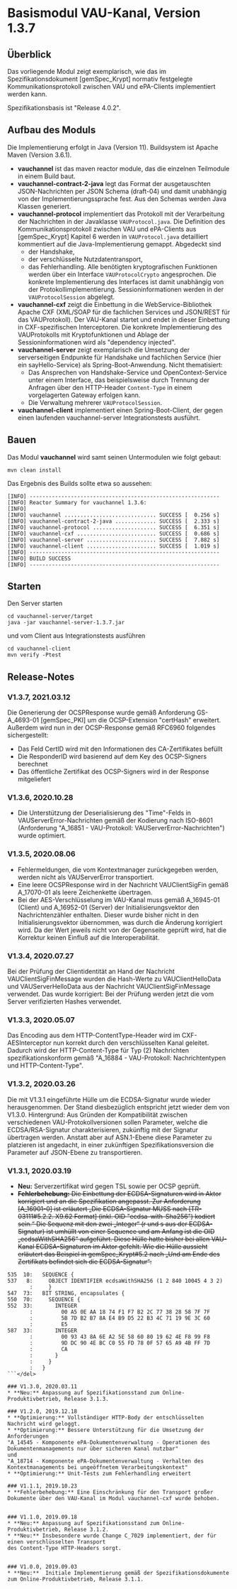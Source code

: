 # Basismodul VAU-Kanal, Version 1.3.7

## Überblick

Das vorliegende Modul zeigt exemplarisch, wie das im Spezifikationsdokument [gemSpec_Krypt] normativ festgelegte 
Kommunikationsprotokoll 
zwischen VAU und ePA-Clients implementiert werden kann.

Spezifikationsbasis ist "Release 4.0.2". 


## Aufbau des Moduls

Die Implementierung erfolgt in Java (Version 11). Buildsystem ist Apache Maven (Version 3.6.1).

- **vauchannel** ist das maven reactor module, das die einzelnen Teilmodule in einem Build baut.
- **vauchannel-contract-2-java** legt das Format der ausgetauschten JSON-Nachrichten per JSON Schema (draft-04) und 
damit unabhängig von der Implementierungssprache fest. Aus den Schemas werden Java Klassen generiert.
- **vauchannel-protocol** implementiert das Protokoll mit der Verarbeitung der Nachrichten in der Javaklasse 
```VAUProtocol.java```. Die Definition des Kommunikationsprotokoll zwischen VAU und ePA-Clients aus [gemSpec_Krypt] Kapitel 6 
werden in ```VAUProtocol.java``` detailliert kommentiert auf die Java-Implementierung gemappt.
Abgedeckt sind 
    - der Handshake, 
    - der verschlüsselte Nutzdatentransport,
    - das Fehlerhandling. 
  Alle benötigten kryptografischen Funktionen werden über ein Interface ```VAUProtocolCrypto``` angesprochen. 
  Die konkrete Implementierung des Interfaces ist damit unabhängig von der Protokollimplementierung. 
  Sessioninformationen werden in der ```VAUProtocolSession``` abgelegt.
- **vauchannel-cxf** zeigt die Einbettung in die WebService-Bibliothek Apache CXF 
(XML/SOAP für die fachlichen Services und JSON/REST für das VAUProtokoll). Der VAU-Kanal startet und endet in dieser Einbettung 
in CXF-spezifischen Interceptoren. Die konkrete Implementierung des VAUProtokolls mit Kryptofunktionen und Ablage der Sessioninformationen wird als 
"dependency injected".
- **vauchannel-server** zeigt exemplarisch die Umsetzung der serverseitigen Endpunkte für Handshake und fachlichen Service 
(hier ein sayHello-Service) als Spring-Boot-Anwendung. Nicht thematisiert:
    - Das Ansprechen von Handshake-Service und OpenContext-Service unter einem Interface, das beispielsweise durch Trennung 
  der Anfragen über den HTTP-Header ```Content-Type``` in einem vorgelagerten Gateway erfolgen kann.
    - Die Verwaltung mehrerer ```VAUProtocolSession```.
- **vauchannel-client** implementiert einen Spring-Boot-Client, der gegen einen laufenden vauchannel-server Integrationstests ausführt.



## Bauen

Das Modul **vauchannel** wird samt seinen Untermodulen wie folgt gebaut:
```
mvn clean install
```

Das Ergebnis des Builds sollte etwa so aussehen:
```
[INFO] ------------------------------------------------------------
[INFO] Reactor Summary for vauchannel 1.3.6:
[INFO]
[INFO] vauchannel ............................. SUCCESS [  0.256 s]
[INFO] vauchannel-contract-2-java ............. SUCCESS [  2.333 s]
[INFO] vauchannel-protocol .................... SUCCESS [  6.351 s]
[INFO] vauchannel-cxf ......................... SUCCESS [  0.686 s]
[INFO] vauchannel-server ...................... SUCCESS [  7.882 s]
[INFO] vauchannel-client ...................... SUCCESS [  1.019 s]
[INFO] ------------------------------------------------------------
[INFO] BUILD SUCCESS
[INFO] ------------------------------------------------------------
```

## Starten
Den Server starten 
```
cd vauchannel-server/target
java -jar vauchannel-server-1.3.7.jar
```
und vom Client aus Integrationstests ausführen
```
cd vauchannel-client
mvn verify -Ptest
```


## Release-Notes

### V1.3.7, 2021.03.12
Die Generierung der OCSPResponse wurde gemäß Anforderung GS-A_4693-01 [gemSpec_PKI] um die OCSP-Extension "certHash" erweitert. \
Außerdem wird nun in der OCSP-Response gemäß RFC6960 folgendes sichergestellt:
- Das Feld CertID wird mit den Informationen des CA-Zertifikates befüllt
- Die ResponderID wird basierend auf dem Key des OCSP-Signers berechnet
- Das öffentliche Zertifikat des OCSP-Signers wird in der Response mitgeliefert
                      
### V1.3.6, 2020.10.28
- Die Unterstützung der Deserialisierung des "Time"-Felds in VAUServerError-Nachrichten gemäß der Kodierung nach ISO-8601 
  (Anforderung "A_16851 - VAU-Protokoll: VAUServerError-Nachrichten") wurde optimiert.

### V1.3.5, 2020.08.06
- Fehlermeldungen, die vom Kontextmanager zurückgegeben werden, werden nicht als VAUServerError transportiert.
- Eine leere OCSPResponse wird in der Nachricht VAUClientSigFin gemäß A_17070-01 als leere Zeichenkette übertragen.
- Bei der AES-Verschlüsselung im VAU-Kanal muss gemäß A_16945-01 (Client) und A_16952-01 (Server) der Initialisierungsvektor 
      den Nachrichtenzähler enthalten. Dieser wurde bisher nicht in den Initialisierungsvektor übernommen, was durch die Änderung korrigiert wird. Da der Wert jeweils nicht von der Gegenseite geprüft wird, hat die Korrektur keinen Einfluß auf die Interoperabilität. 


### V1.3.4, 2020.07.27
Bei der Prüfung der Clientidentität an Hand der Nachricht VAUClientSigFinMessage wurden die Hash-Werte zu VAUClientHelloData und VAUServerHelloData aus der Nachricht VAUClientSigFinMessage verwendet.
    Das wurde korrigiert: Bei der Prüfung werden jetzt die vom Server verifizierten Hashes verwendet. 
    
### V1.3.3, 2020.05.07
Das Encoding aus dem HTTP-ContentType-Header wird im CXF-AESInterceptor nun korrekt durch den verschlüsselten Kanal geleitet.
Dadurch wird der HTTP-Content-Type für Typ (2) Nachrichten spezifikationskonform gemäß 
"A_16884 - VAU-Protokoll: Nachrichtentypen und HTTP-Content-Type". 

### V1.3.2, 2020.03.26
Die mit V1.3.1 eingeführte Hülle um die ECDSA-Signatur wurde wieder herausgenommen. Der Stand diesbezüglich entspricht 
jetzt wieder dem von V1.3.0. Hintergrund: Aus Gründen der Kompatibilität zwischen verschiedenen VAU-Protokollversionen 
sollen Parameter, welche die ECDSA/RSA-Signatur charakterisieren, zukünftig mit der Signatur übertragen werden. 
Anstatt aber auf ASN.1-Ebene diese Parameter zu platzieren ist angedacht, in einer zukünftigen Spezifikationsversion 
die Parameter auf JSON-Ebene zu transportieren. 

### V1.3.1, 2020.03.19
* **Neu:** Serverzertifikat wird gegen TSL sowie per OCSP geprüft.
* <del>**Fehlerbehebung:** Die Einbettung der ECDSA-Signaturen wird in Aktor korrigiert und an die Spezifikation angepasst.
Zur Anforderung [A_16901-0] ist erläutert „Die ECDSA-Signatur MUSS nach [TR-03111#5.2.2. X9.62 Format] (inkl. OID "ecdsa-with-Sha256") kodiert sein.“ 
Die Sequenz mit den zwei „Integer“ (r und s aus der ECDSA-Signatur) ist umhüllt von einer Sequence und am Anfang ist die OID „ecdsaWithSHA256“ aufgeführt.
Diese Hülle hatte bisher bei allen VAU-Kanal ECDSA-Signaturen im Aktor gefehlt.
Wie die Hülle aussieht erläutert das Beispiel in gemSpec_Krypt#5.2 nach „Und am Ende des Zertifikats befindet sich die ECDSA-Signatur“: 
```
535  10:   SEQUENCE {
537   8:     OBJECT IDENTIFIER ecdsaWithSHA256 (1 2 840 10045 4 3 2)
       :     }
547  73:   BIT STRING, encapsulates {
550  70:     SEQUENCE {
552  33:       INTEGER
       :         00 A5 0E AA 18 74 F1 F7 B2 2C 77 38 28 58 7F 7F
       :         5B 7D B2 B7 8A E4 B9 D5 22 B3 4C 71 19 9E 3C 60
       :         E5
587  33:       INTEGER
       :         00 93 43 8A 6E A2 5E 58 60 80 19 62 4E F8 99 F8
       :         9D DC 90 4E BC C0 55 FD 78 0F 57 65 A9 4B FF 7D
       :         CA
       :       }
       :     }
       :   }
```</del>

### V1.3.0, 2020.03.11
* **Neu:** Anpassung auf Spezifikationsstand zum Online-Produktivbetrieb, Release 3.1.3.

### V1.2.0, 2019.12.18
* **Optimierung:** Vollständiger HTTP-Body der entschlüsselten Nachricht wird geloggt.
* **Optimierung:** Bessere Unterstützung für die Umsetzung der Anforderungen 
"A_14545 - Komponente ePA-Dokumentenverwaltung - Operationen des Dokumentenmanagements nur über sicheren Kanal nutzbar"
und
"A_18714 - Komponente ePA-Dokumentenverwaltung - Verhalten des Kontextmanagements bei ungeöffnetem Verarbeitungskontext"
* **Optimierung:** Unit-Tests zum Fehlerhandling erweitert

### V1.1.1, 2019.10.23
* **Fehlerbehebung:** Eine Einschränkung für den Transport großer Dokumente über den VAU-Kanal im Modul vauchannel-cxf wurde behoben.


### V1.1.0, 2019.09.18
* **Neu:** Anpassung auf Spezifikationsstand zum Online-Produktivbetrieb, Release 3.1.2.
* **Neu:** Insbesondere wurde Change C_7029 implementiert, der für einen verschlüsselten Transport 
des Content-Type HTTP-Headers sorgt. 


### V1.0.0, 2019.09.03
* **Neu:**  Initiale Implementierung gemäß der Spezifikationsdokumente zum Online-Produktivbetrieb, Release 3.1.1.
